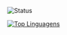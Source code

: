 ![Status](https://github-readme-stats.vercel.app/api?username=leandromoh&show_icons=true&count_private=true)

[![Top Linguagens](https://github-readme-stats.vercel.app/api/top-langs/?username=leandromoh&layout=compact)](https://github.com/leandromoh/github-readme-stats)
